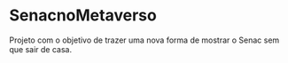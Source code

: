 # SenacnoMetaverso
Projeto com o objetivo de trazer uma nova forma de mostrar o Senac sem que sair de casa.
